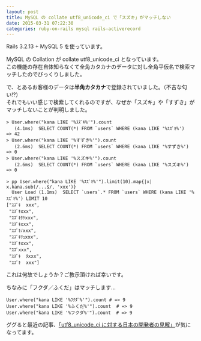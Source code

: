 ```yaml
---
layout: post
title: MySQL の collate utf8_unicode_ci で「スズキ」がマッチしない
date: 2015-03-31 07:22:30
categories: ruby-on-rails mysql rails-activerecord
---
```

<!-- {% raw %} -->
<p>Rails 3.2.13 + MySQL 5 を使っています。</p>

<p>MySQL の Collation が collate utf8_unicode_ci となっています。<br>
この機能の存在自体知らなくて全角カタカナのデータに対し全角平仮名で検索マッチしたのでびっくりしました。</p>

<p>で、とあるお客様のデータは<strong>半角カタカナ</strong>で登録されていました。（不吉な匂い!?）<br>
それでもいい感じで検索してくれるのですが、なぜか「スズキ」や「すずき」がマッチしないことが判明しました。</p>

<pre><code>&gt; User.where("kana LIKE '%ｽｽﾞｷ%'").count
   (4.1ms)  SELECT COUNT(*) FROM `users` WHERE (kana LIKE '%ｽｽﾞｷ%')
=&gt; 42
&gt; User.where("kana LIKE '%すずき%'").count
   (2.6ms)  SELECT COUNT(*) FROM `users` WHERE (kana LIKE '%すずき%')
=&gt; 0
&gt; User.where("kana LIKE '%スズキ%'").count
   (2.6ms)  SELECT COUNT(*) FROM `users` WHERE (kana LIKE '%スズキ%')
=&gt; 0

&gt; pp User.where("kana LIKE '%ｽｽﾞｷ%'").limit(10).map{|x| x.kana.sub(/...$/, 'xxx')}
  User Load (1.1ms)  SELECT `users`.* FROM `users` WHERE (kana LIKE '%ｽｽﾞｷ%') LIMIT 10
["ｽｽﾞｷ  xxx",
 "ｽｽﾞｷxxx",
 "ｽｽﾞｷﾀｹxxx",
 "ｽｽﾞｷxxx",
 "ｽｽﾞｷﾉxxx",
 "ｽｽﾞｷﾘｭxxx",
 "ｽｽﾞｷxxx",
 "ｽｽﾞxxx",
 "ｽｽﾞｷ  ﾀxxx",
 "ｽｽﾞｷ  xxx"]
</code></pre>

<p>これは何故でしょうか？ご教示頂ければ幸いです。</p>

<p>ちなみに「フクダ／ふくだ」はマッチします...</p>

<pre><code>User.where("kana LIKE '%ﾌｸﾀﾞ%'").count # =&gt; 9
User.where("kana LIKE '%ふくだ%'").count  # =&gt; 9
User.where("kana LIKE '%フクダ%'").count  # =&gt; 9
</code></pre>

<p>ググると最近の記事、<a href="http://blog.kamipo.net/entry/2015/03/08/145045" rel="nofollow">「utf8_unicode_ci に対する日本の開発者の見解」</a>が気になってます。</p>
<!-- {% endraw %} -->
